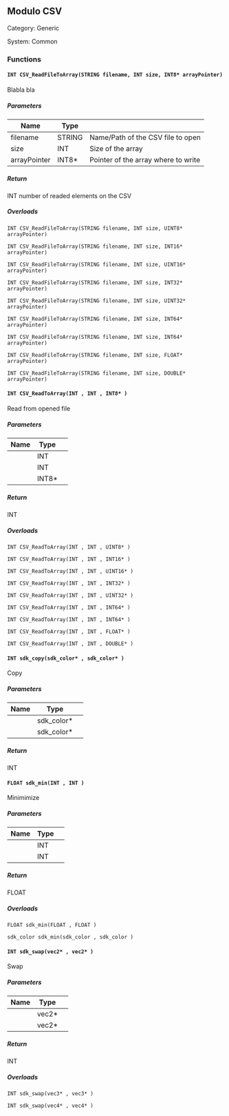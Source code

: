 ## Modulo CSV

Category: Generic

System: Common


### Functions

#### `INT CSV_ReadFileToArray(STRING filename, INT size, INT8* arrayPointer)`


Blabla bla



##### Parameters

| Name              | Type        |                                      |
|-------------------|-------------|--------------------------------------|
| filename	| STRING	| Name/Path of the CSV file to open	|
| size	| INT	| Size of the array	|
| arrayPointer	| INT8*	| Pointer of the array where to write	|

##### Return

INT
number of readed elements on the CSV

##### Overloads

```gemix
INT CSV_ReadFileToArray(STRING filename, INT size, UINT8* arrayPointer)
```
```gemix
INT CSV_ReadFileToArray(STRING filename, INT size, INT16* arrayPointer)
```
```gemix
INT CSV_ReadFileToArray(STRING filename, INT size, UINT16* arrayPointer)
```
```gemix
INT CSV_ReadFileToArray(STRING filename, INT size, INT32* arrayPointer)
```
```gemix
INT CSV_ReadFileToArray(STRING filename, INT size, UINT32* arrayPointer)
```
```gemix
INT CSV_ReadFileToArray(STRING filename, INT size, INT64* arrayPointer)
```
```gemix
INT CSV_ReadFileToArray(STRING filename, INT size, INT64* arrayPointer)
```
```gemix
INT CSV_ReadFileToArray(STRING filename, INT size, FLOAT* arrayPointer)
```
```gemix
INT CSV_ReadFileToArray(STRING filename, INT size, DOUBLE* arrayPointer)
```
#### `INT CSV_ReadToArray(INT , INT , INT8* )`

 Read from opened file 

##### Parameters

| Name              | Type        |                                      |
|-------------------|-------------|--------------------------------------|
| 	| INT	| 	|
| 	| INT	| 	|
| 	| INT8*	| 	|

##### Return

INT

##### Overloads

```gemix
INT CSV_ReadToArray(INT , INT , UINT8* )
```
```gemix
INT CSV_ReadToArray(INT , INT , INT16* )
```
```gemix
INT CSV_ReadToArray(INT , INT , UINT16* )
```
```gemix
INT CSV_ReadToArray(INT , INT , INT32* )
```
```gemix
INT CSV_ReadToArray(INT , INT , UINT32* )
```
```gemix
INT CSV_ReadToArray(INT , INT , INT64* )
```
```gemix
INT CSV_ReadToArray(INT , INT , INT64* )
```
```gemix
INT CSV_ReadToArray(INT , INT , FLOAT* )
```
```gemix
INT CSV_ReadToArray(INT , INT , DOUBLE* )
```
#### `INT sdk_copy(sdk_color* , sdk_color* )`

 Copy 

##### Parameters

| Name              | Type        |                                      |
|-------------------|-------------|--------------------------------------|
| 	| sdk_color*	| 	|
| 	| sdk_color*	| 	|

##### Return

INT

#### `FLOAT sdk_min(INT , INT )`

 Minimimize 

##### Parameters

| Name              | Type        |                                      |
|-------------------|-------------|--------------------------------------|
| 	| INT	| 	|
| 	| INT	| 	|

##### Return

FLOAT

##### Overloads

```gemix
FLOAT sdk_min(FLOAT , FLOAT )
```
```gemix
sdk_color sdk_min(sdk_color , sdk_color )
```
#### `INT sdk_swap(vec2* , vec2* )`

 Swap 

##### Parameters

| Name              | Type        |                                      |
|-------------------|-------------|--------------------------------------|
| 	| vec2*	| 	|
| 	| vec2*	| 	|

##### Return

INT

##### Overloads

```gemix
INT sdk_swap(vec3* , vec3* )
```
```gemix
INT sdk_swap(vec4* , vec4* )
```
